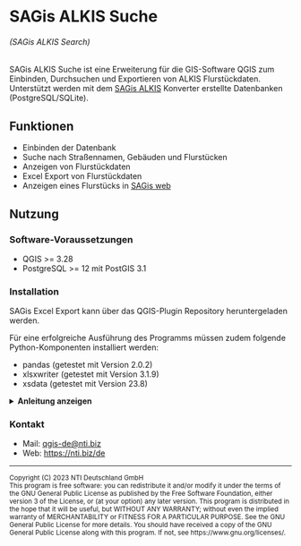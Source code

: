 # SAGis ALKIS Suche
###### (SAGis ALKIS Search)

SAGis ALKIS Suche ist eine Erweiterung für die GIS-Software QGIS zum Einbinden, Durchsuchen und Exportieren von ALKIS Flurstückdaten. \
Unterstützt werden mit dem [SAGis ALKIS](https://www.nti.biz/de/produkte/sagis-loesungen/sagis-alkis/) Konverter erstellte Datenbanken (PostgreSQL/SQLite).

## Funktionen

- Einbinden der Datenbank
- Suche nach Straßennamen, Gebäuden und Flurstücken
- Anzeigen von Flurstückdaten
- Excel Export von Flurstückdaten
- Anzeigen eines Flurstücks in [SAGis web](https://www.nti.biz/de/produkte/sagis-loesungen/sagis-web/)

## Nutzung

### Software-Voraussetzungen

- QGIS >= 3.28
- PostgreSQL >= 12 mit PostGIS 3.1

### Installation

SAGis Excel Export kann über das QGIS-Plugin Repository heruntergeladen werden.

Für eine erfolgreiche Ausführung des Programms müssen zudem folgende Python-Komponenten installiert werden:
- pandas (getestet mit Version 2.0.2)
- xlsxwriter (getestet mit Version 3.1.9)
- xsdata (getestet mit Version 23.8)

<details><summary><b>Anleitung anzeigen</b></summary>

1. Suchen Sie das Installationsverzeichnis von QGIS (Zumeist `C:\OSGeo4W\` oder `C:\Program Files\QGIS 3.*'`)

2. Im Verzeichnis befindet sich die _OSGeo4W-Shell_ (Datei mit dem Namen `OSGeo4W.bat`). Starten Sie die _OSGeo4W-Shell_ und führen Sie den folgenden Befehl im sich öffnenden Programm aus:

  ```sh
  o4w_env & python3 -m pip install xlsxwriter xsdata
  ```
</details>

### Kontakt
- Mail: qgis-de@nti.biz
- Web: https://nti.biz/de
---

<sup>
Copyright (C) 2023 NTI Deutschland GmbH
</sup></br>
<sup>
This program is free software: you can redistribute it and/or modify
it under the terms of the GNU General Public License as published by
the Free Software Foundation, either version 3 of the License, or
(at your option) any later version.
</sup>
<sup>
This program is distributed in the hope that it will be useful,
but WITHOUT ANY WARRANTY; without even the implied warranty of
MERCHANTABILITY or FITNESS FOR A PARTICULAR PURPOSE.  See the
GNU General Public License for more details.
</sup>
<sup>
You should have received a copy of the GNU General Public License
along with this program.  If not, see https://www.gnu.org/licenses/.
</sup>